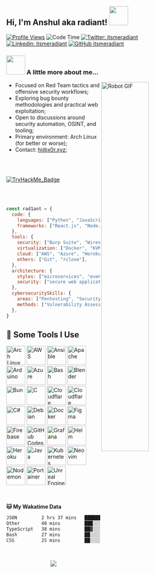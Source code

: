 <h2> Hi, I'm Anshul aka radiant! <img src="https://media.giphy.com/media/mGcNjsfWAjY5AEZNw6/giphy.gif" width="50"></h2>

[![Profile Views](https://komarev.com/ghpvc/?username=rad1antc0d3&label=Profile%20views&color=0e75b6&style=flat)](https://github.com/rad1antc0d3)
![Code Time](http://img.shields.io/badge/Code%20Time-1%2C811%20hrs%2054%20mins-blue)
[![Twitter: itsmeradiant](https://img.shields.io/twitter/follow/itsmeradiant?style=social)](https://twitter.com/itsmeradiant)
[![Linkedin: itsmeradiant](https://img.shields.io/badge/-itsmeradiant-blue?style=flat-square&logo=Linkedin&logoColor=white&link=https://www.linkedin.com/in/itsmeradiant/)](https://www.linkedin.com/in/itsmeradiant/)
[![GitHub itsmeradiant](https://img.shields.io/github/followers/itsmeradiant?label=follow&style=social)](https://github.com/itsmeradiant)


### <img src="https://media.giphy.com/media/VgCDAzcKvsR6OM0uWg/giphy.gif" width="50"> A little more about me...

<img width="50%" align="right" alt="Robot GIF" src="./Assets/robot.gif" />

- Focused on Red Team tactics and offensive security workflows;  
- Exploring bug bounty methodologies and practical web exploitation;  
- Open to discussions around security automation, OSINT, and tooling; 
- Primary environment: Arch Linux (for better or worse);  
- Contact: hi@x0r.xyz;


<br>
<br>

<p align="left"> 
  <a href="https://tryhackme.com/r/p/itsmeradiant">
    <!-- <img src="https://tryhackme-badges.s3.amazonaws.com/0xRad1ant.png" alt="TryHackMe" /> -->
    <img src="https://tryhackme-badges.s3.amazonaws.com/itsmeradiant.png" alt="TryHackMe_Badge" />
  </a>
</p>


<br>
<br>

```javascript
const rad1ant = {
  code: {
    languages: ["Python", "JavaScript", "Shell Scripting", "PHP"],
    frameworks: ["React.js", "Node.js", "Express.js"],
  },
  tools: {
    security: ["Burp Suite", "Wireshark", "John the Ripper", "Nmap", "Metasploit"],
    virtualization: ["Docker", "KVM", "VMware"],
    cloud: ["AWS", "Azure", "Heroku"],
    others: ["Git", "rclone"],
  },
  architecture: {
    styles: ["microservices", "event-driven", "design system pattern"],
    security: ["secure web applications", "multi-factor authentication", "encryption"],
  },
  cybersecuritySkills: {
    areas: ["Pentesting", "Security Audits", "Networking", "API Vulnerability Discovery", "Cybersecurity Awareness"],
    methods: ["Vulnerability Assessment", "Threat Modeling", "Incident Response"],
  },
}

```

<h2>🚀 Some Tools I Use</h2>
<p align="left">
    <img src="https://cdn.jsdelivr.net/gh/devicons/devicon@latest/icons/archlinux/archlinux-original.svg" alt="Arch Linux" width="50" height="50" />
    <img src="https://cdn.jsdelivr.net/gh/devicons/devicon@latest/icons/amazonwebservices/amazonwebservices-original-wordmark.svg" alt="AWS" width="50" height="50" />
    <img src="https://cdn.jsdelivr.net/gh/devicons/devicon@latest/icons/ansible/ansible-original.svg" alt="Ansible" width="50" height="50" />
    <img src="https://cdn.jsdelivr.net/gh/devicons/devicon@latest/icons/apache/apache-original.svg" alt="Apache" width="50" height="50" />
    <img src="https://cdn.jsdelivr.net/gh/devicons/devicon@latest/icons/arduino/arduino-original.svg" alt="Arduino" width="50" height="50" />
    <img src="https://cdn.jsdelivr.net/gh/devicons/devicon@latest/icons/azure/azure-original.svg" alt="Azure" width="50" height="50" />
    <img src="https://cdn.jsdelivr.net/gh/devicons/devicon@latest/icons/bash/bash-original.svg" alt="Bash" width="50" height="50" />
    <img src="https://cdn.jsdelivr.net/gh/devicons/devicon@latest/icons/blender/blender-original.svg" alt="Blender" width="50" height="50" />
    <img src="https://cdn.jsdelivr.net/gh/devicons/devicon@latest/icons/bun/bun-original.svg" alt="Bun" width="50" height="50" />
    <img src="https://cdn.jsdelivr.net/gh/devicons/devicon@latest/icons/c/c-original.svg" alt="C" width="50" height="50" />
    <img src="https://cdn.jsdelivr.net/gh/devicons/devicon@latest/icons/cloudflareworkers/cloudflareworkers-original.svg" alt="Cloudflare Workers" width="50" height="50" />
    <img src="https://cdn.jsdelivr.net/gh/devicons/devicon@latest/icons/cloudflare/cloudflare-original.svg" alt="Cloudflare" width="50" height="50" />
    <img src="https://cdn.jsdelivr.net/gh/devicons/devicon@latest/icons/csharp/csharp-original.svg" alt="C#" width="50" height="50" />
    <img src="https://cdn.jsdelivr.net/gh/devicons/devicon@latest/icons/debian/debian-original.svg" alt="Debian" width="50" height="50" />
    <img src="https://cdn.jsdelivr.net/gh/devicons/devicon@latest/icons/docker/docker-original.svg" alt="Docker" width="50" height="50" />
    <img src="https://cdn.jsdelivr.net/gh/devicons/devicon@latest/icons/figma/figma-original.svg" alt="Figma" width="50" height="50" />
    <img src="https://cdn.jsdelivr.net/gh/devicons/devicon@latest/icons/firebase/firebase-original.svg" alt="Firebase" width="50" height="50" />
    <img src="https://cdn.jsdelivr.net/gh/devicons/devicon@latest/icons/githubcodespaces/githubcodespaces-original.svg" alt="GitHub Codespaces" width="50" height="50" />
    <img src="https://cdn.jsdelivr.net/gh/devicons/devicon@latest/icons/grafana/grafana-original.svg" alt="Grafana" width="50" height="50" />
    <img src="https://cdn.jsdelivr.net/gh/devicons/devicon@latest/icons/helm/helm-original.svg" alt="Helm" width="50" height="50" />
    <img src="https://cdn.jsdelivr.net/gh/devicons/devicon@latest/icons/heroku/heroku-original.svg" alt="Heroku" width="50" height="50" />
    <img src="https://cdn.jsdelivr.net/gh/devicons/devicon@latest/icons/java/java-original.svg" alt="Java" width="50" height="50" />
    <img src="https://cdn.jsdelivr.net/gh/devicons/devicon@latest/icons/kubernetes/kubernetes-original.svg" alt="Kubernetes" width="50" height="50" />
    <img src="https://cdn.jsdelivr.net/gh/devicons/devicon@latest/icons/neovim/neovim-original.svg" alt="Neovim" width="50" height="50" />
    <img src="https://cdn.jsdelivr.net/gh/devicons/devicon@latest/icons/nodemon/nodemon-original.svg" alt="Nodemon" width="50" height="50" />
    <img src="https://cdn.jsdelivr.net/gh/devicons/devicon@latest/icons/portainer/portainer-original.svg" alt="Portainer" width="50" height="50" />
    <img src="https://cdn.jsdelivr.net/gh/devicons/devicon@latest/icons/unrealengine/unrealengine-original.svg" alt="Unreal Engine" width="50" height="50" />
</p>



<br>

**🐱 My Wakatime Data** 

<!--START_SECTION:waka-->

```txt
JSON         2 hrs 37 mins   ███████████▓░░░░░░░░░░░░░   46.50 %
Other        40 mins         ███░░░░░░░░░░░░░░░░░░░░░░   11.92 %
TypeScript   38 mins         ██▓░░░░░░░░░░░░░░░░░░░░░░   11.21 %
Bash         27 mins         ██░░░░░░░░░░░░░░░░░░░░░░░   08.14 %
CSS          25 mins         ██░░░░░░░░░░░░░░░░░░░░░░░   07.38 %
```

<!--END_SECTION:waka-->

<br>

<p align="center">
  <img src="https://capsule-render.vercel.app/api?type=waving&color=gradient&height=60&section=footer"/>
</p>


